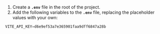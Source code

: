 1. Create a **`.env`** file in the root of the project.
2. Add the following variables to the **`.env`** file, replacing the placeholder values with your own:

```jsx
VITE_API_KEY=d6e9ef53a7e365901faa9dff6847a28b 
```